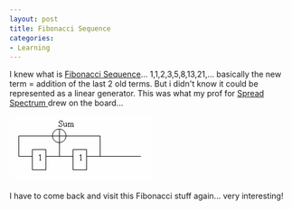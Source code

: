 ```yaml
---
layout: post
title: Fibonacci Sequence
categories:
- Learning
---
```



I knew what is [Fibonacci Sequence](http://www.google.co.uk/search?hl=en&q=Fibonacci+sequence&meta=)... 1,1,2,3,5,8,13,21,... basically the new term = addition of the last 2 old terms. But i didn't know it could be represented as a linear generator. This was what my prof for [Spread Spectrum ](http://en.wikipedia.org/wiki/Spread_spectrum)drew on the board...

![](/img/fib5478903.jpg)

I have to come back and visit this Fibonacci stuff again... very interesting!
